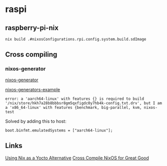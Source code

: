# raspi

## raspberry-pi-nix

`nix build .#nixosConfigurations.rpi.config.system.build.sdImage`

## Cross compiling

### nixos-generator

[nixos-generator][nixos-generators-link]

[nixos-generators-example][nixos-generators-example-link]

`error: a 'aarch64-linux' with features {} is required to build '/nix/store/hkh7a28b8bbbsr8gm5qxfigdc0y7hb4k-config.txt.drv', but I am a 'x86_64-linux' with features {benchmark, big-parallel, kvm, nixos-test`

Solved by adding this to host:

`boot.binfmt.emulatedSystems = ["aarch64-linux"];`

## Links

[Using Nix as a Yocto Alternative][yocto-link]
[Cross Compile NixOS for Great Good][artemis-link]

[nixos-generators-link]: https://github.com/nix-community/nixos-generators
[yocto-link]: https://www.kdab.com/using-nix-as-a-yocto-alternative/
[artemis-link]: https://artemis.sh/2023/06/06/cross-compile-nixos-for-great-good.html
[nixos-generators-example-link]: https://github.com/jason-m/whydoesnothing.work/blob/main/episode-5/flake.nix
